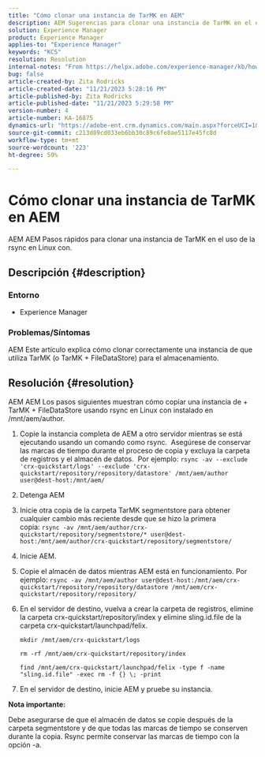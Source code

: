 ```yaml
---
title: "Cómo clonar una instancia de TarMK en AEM"
description: AEM Sugerencias para clonar una instancia de TarMK en el espacio de trabajo de la.
solution: Experience Manager
product: Experience Manager
applies-to: "Experience Manager"
keywords: "KCS"
resolution: Resolution
internal-notes: "From https://helpx.adobe.com/experience-manager/kb/how-to-clone-an-AEM-TarMK-instance-AEM.html"
bug: false
article-created-by: Zita Rodricks
article-created-date: "11/21/2023 5:28:16 PM"
article-published-by: Zita Rodricks
article-published-date: "11/21/2023 5:29:58 PM"
version-number: 4
article-number: KA-16875
dynamics-url: "https://adobe-ent.crm.dynamics.com/main.aspx?forceUCI=1&pagetype=entityrecord&etn=knowledgearticle&id=5cbc745a-9388-ee11-8179-6045bd006295"
source-git-commit: c213d89cd033eb6bb30c89c6fe8ae5117e45fc8d
workflow-type: tm+mt
source-wordcount: '223'
ht-degree: 59%

---
```


# Cómo clonar una instancia de TarMK en AEM


AEM AEM Pasos rápidos para clonar una instancia de TarMK en el uso de la rsync en Linux con.

## Descripción {#description}


### <b>Entorno</b>

- Experience Manager




### <b>Problemas/Síntomas</b>

AEM Este artículo explica cómo clonar correctamente una instancia de que utiliza TarMK (o TarMK + FileDataStore) para el almacenamiento.


## Resolución {#resolution}


AEM AEM Los pasos siguientes muestran cómo copiar una instancia de + TarMK + FileDataStore usando rsync en Linux con instalado en /mnt/aem/author.

1. Copie la instancia completa de AEM a otro servidor mientras se está ejecutando usando un comando como rsync.  Asegúrese de conservar las marcas de tiempo durante el proceso de copia y excluya la carpeta de registros y el almacén de datos.  Por ejemplo: `rsync -av --exclude 'crx-quickstart/logs' --exclude 'crx-quickstart/repository/repository/datastore' /mnt/aem/author user@dest-host:/mnt/aem/`
2. Detenga AEM
3. Inicie otra copia de la carpeta TarMK segmentstore para obtener cualquier cambio más reciente desde que se hizo la primera copia: `rsync -av /mnt/aem/author/crx-quickstart/repository/segmentstore/* user@dest-host:/mnt/aem/author/crx-quickstart/repository/segmentstore/`
4. Inicie AEM.
5. Copie el almacén de datos mientras AEM está en funcionamiento. Por ejemplo: `rsync -av /mnt/aem/author user@dest-host:/mnt/aem/crx-quickstart/repository/repository/datastore /mnt/aem/crx-quickstart/repository/repository/`
6. En el servidor de destino, vuelva a crear la carpeta de registros, elimine la carpeta crx-quickstart/repository/index y elimine sling.id.file de la carpeta crx-quickstart/launchpad/felix.

   `mkdir /mnt/aem/crx-quickstart/logs`

   `rm -rf /mnt/aem/crx-quickstart/repository/index`

   `find /mnt/aem/crx-quickstart/launchpad/felix -type f -name "sling.id.file" -exec rm -f {} \; -print`
7. En el servidor de destino, inicie AEM y pruebe su instancia.


<b>Nota importante:</b>

Debe asegurarse de que el almacén de datos se copie después de la carpeta segmentstore y de que todas las marcas de tiempo se conserven durante la copia. Rsync permite conservar las marcas de tiempo con la opción -a.
